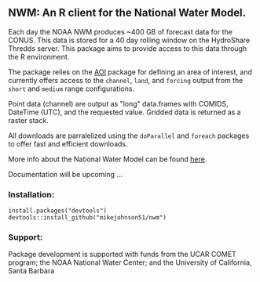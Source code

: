 ## NWM: An R client for the National Water Model. 


Each day the NOAA NWM produces ~400 GB of forecast data for the CONUS. This data is stored for a 40 day rolling window on the HydroShare Thredds server. This package aims to provide access to this data through the R environment. <br>

The package relies on the [AOI](https://github.com/mikejohnson51/AOI) package 
for defining an area of interest, and currently offers access to the `channel`, `land`, and `forcing` output
from the `short` and `medium` range configurations. <br>

Point data (channel) are output as "long" data.frames with COMIDS, DateTime (UTC), and the requested value.
Gridded data is returned as a raster stack. <br>

All downloads are parralelized using the `doParallel` and `foreach` packages to offer fast and efficient downloads.
<br>

More info about the National Water Model can be found [here](http://water.noaa.gov/about/nwm).

Documentation will be upcoming ...

### Installation:

```
install.packages("devtools")
devtools::install_github("mikejohnson51/nwm")
```

### Support:

Package development is supported with funds from the UCAR COMET program; the NOAA National Water Center; and the University of California, Santa Barbara
